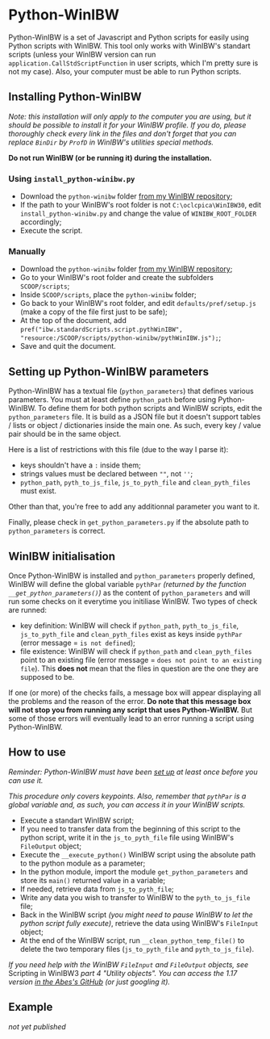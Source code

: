 # Python-WinIBW

Python-WinIBW is a set of Javascript and Python scripts for easily using Python scripts with WinIBW.
This tool only works with WinIBW's standart scripts (unless your WinIBW version can run `application.CallStdScriptFunction` in user scripts, which I'm pretty sure is not my case).
Also, your computer must be able to run Python scripts.

## Installing Python-WinIBW

_Note: this installation will only apply to the computer you are using, but it should be possible to install it for your WinIBW profile.
If you do, please thoroughly check every link in the files and don't forget that you can replace `BinDir` by `ProfD` in WinIBW's utilities special methods._

__Do not run WinIBW (or be running it) during the installation.__

### Using `install_python-winibw.py`

* Download the `python-winibw` folder [from my WinIBW repository](https://github.com/Alban-Peyrat/WinIBW/tree/main/scripts/python-winibw);
* If the path to your WinIBW's root folder is not `C:\oclcpica\WinIBW30`, edit `install_python-winibw.py` and change the value of `WINIBW_ROOT_FOLDER` accordingly;
* Execute the script.

### Manually

* Download the `python-winibw` folder [from my WinIBW repository](https://github.com/Alban-Peyrat/WinIBW/tree/main/scripts/python-winibw);
* Go to your WinIBW's root folder and create the subfolders `SCOOP/scripts`;
* Inside `SCOOP/scripts`, place the `python-winibw` folder;
* Go back to your WinIBW's root folder, and edit `defaults/pref/setup.js` (make a copy of the file first just to be safe);
* At the top of the document, add `pref("ibw.standardScripts.script.pythWinIBW", "resource:/SCOOP/scripts/python-winibw/pythWinIBW.js");`;
* Save and quit the document.

## Setting up Python-WinIBW parameters

Python-WinIBW has a textual file (`python_parameters`) that defines various parameters.
You must at least define `python_path` before using Python-WinIBW.
To define them for both python scripts and WinIBW scripts, edit the `python_parameters` file.
It is build as a JSON file but it doesn't support tables / lists or object / dictionaries inside the main one.
As such, every key / value pair should be in the same object.

Here is a list of restrictions with this file (due to the way I parse it):
* keys shouldn't have a `:` inside them;
* strings values must be declared between `""`, not `''`;
* `python_path`, `pyth_to_js_file`, `js_to_pyth_file` and `clean_pyth_files` must exist.

Other than that, you're free to add any additionnal parameter you want to it.

Finally, please check in `get_python_parameters.py` if the absolute path to `python_parameters` is correct.

## WinIBW initialisation

Once Python-WinIBW is installed and `python_parameters` properly defined, WinIBW will define the global variable `pythPar` _(returned by the function `__get_python_parameters()`)_ as the content of `python_parameters` and will run some checks on it everytime you initiliase WinIBW.
Two types of check are runned:
* key definition: WinIBW will check if `python_path`, `pyth_to_js_file`, `js_to_pyth_file` and `clean_pyth_files` exist as keys inside `pythPar` (error message = `is not defined`);
* file existence: WinIBW will check if `python_path` and `clean_pyth_files` point to an existing file (error message = `does not point to an existing file`).
This __does not__ mean that the files in question are the one they are supposed to be.

If one (or more) of the checks fails, a message box will appear displaying all the problems and the reason of the error.
__Do note that this message box will not stop you from running any script that uses Python-WinIBW.__
But some of those errors will eventually lead to an error running a script using Python-WinIBW.

## How to use

_Reminder: Python-WinIBW must have been [set up](#setting-up-python-winibw-parameters) at least once before you can use it._

_This procedure only covers keypoints. Also, remember that `pythPar` is a global variable and, as such, you can access it in your WinIBW scripts._

* Execute a standart WinIBW script;
* If you need to transfer data from the beginning of this script to the python script, write it in the `js_to_pyth_file` file using WinIBW's `FileOutput` object;
* Execute the `__execute_python()` WinIBW script using the absolute path to the python module as a parameter;
* In the python module, import the module `get_python_parameters` and store its `main()` returned value in a variable;
* If needed, retrieve data from `js_to_pyth_file`;
* Write any data you wish to transfer to WinIBW to the `pyth_to_js_file` file;
* Back in the WinIBW script _(you might need to pause WinIBW to let the python script fully execute)_, retrieve the data using WinIBW's `FileInput` object;
* At the end of the WinIBW script, run `__clean_python_temp_file()` to delete the two temporary files (`js_to_pyth_file` and `pyth_to_js_file`).

_If you need help with the WinIBW `FileInput` and `FileOutput` objects, see_ Scripting in WinIBW3 _part 4 "Utility objects"._
_You can access the 1.17 version [in the Abes's GitHub](https://github.com/abes-esr/winibw-scripts/blob/3f374e37151ab686fd1423cc21195b997d7df4b9/documentation/Scripting_in_WinIBW3.7.0.pdf) (or just googling it)._

## Example

_not yet published_